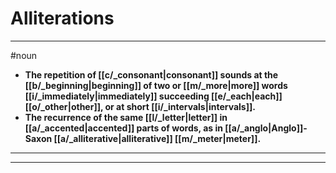 # Alliterations
---
#noun
- **The repetition of [[c/_consonant|consonant]] sounds at the [[b/_beginning|beginning]] of two or [[m/_more|more]] words [[i/_immediately|immediately]] succeeding [[e/_each|each]] [[o/_other|other]], or at short [[i/_intervals|intervals]].**
- **The recurrence of the same [[l/_letter|letter]] in [[a/_accented|accented]] parts of words, as in [[a/_anglo|Anglo]]-Saxon [[a/_alliterative|alliterative]] [[m/_meter|meter]].**
---
---
